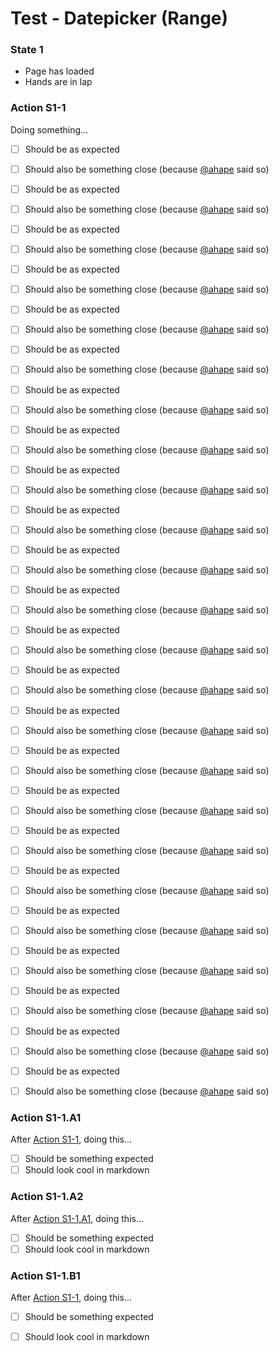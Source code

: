 # Test - Datepicker (Range)

### State 1

- Page has loaded
- Hands are in lap

### Action S1-1

Doing something...

- [ ] Should be as expected
- [ ] Should also be something close (because [@ahape](https://github.com/ahape) said so)
- [ ] Should be as expected
- [ ] Should also be something close (because [@ahape](https://github.com/ahape) said so)
- [ ] Should be as expected
- [ ] Should also be something close (because [@ahape](https://github.com/ahape) said so)
- [ ] Should be as expected
- [ ] Should also be something close (because [@ahape](https://github.com/ahape) said so)
- [ ] Should be as expected
- [ ] Should also be something close (because [@ahape](https://github.com/ahape) said so)
- [ ] Should be as expected
- [ ] Should also be something close (because [@ahape](https://github.com/ahape) said so)
- [ ] Should be as expected
- [ ] Should also be something close (because [@ahape](https://github.com/ahape) said so)
- [ ] Should be as expected
- [ ] Should also be something close (because [@ahape](https://github.com/ahape) said so)
- [ ] Should be as expected
- [ ] Should also be something close (because [@ahape](https://github.com/ahape) said so)
- [ ] Should be as expected
- [ ] Should also be something close (because [@ahape](https://github.com/ahape) said so)
- [ ] Should be as expected
- [ ] Should also be something close (because [@ahape](https://github.com/ahape) said so)
- [ ] Should be as expected
- [ ] Should also be something close (because [@ahape](https://github.com/ahape) said so)
- [ ] Should be as expected
- [ ] Should also be something close (because [@ahape](https://github.com/ahape) said so)
- [ ] Should be as expected
- [ ] Should also be something close (because [@ahape](https://github.com/ahape) said so)
- [ ] Should be as expected
- [ ] Should also be something close (because [@ahape](https://github.com/ahape) said so)
- [ ] Should be as expected
- [ ] Should also be something close (because [@ahape](https://github.com/ahape) said so)
- [ ] Should be as expected
- [ ] Should also be something close (because [@ahape](https://github.com/ahape) said so)
- [ ] Should be as expected
- [ ] Should also be something close (because [@ahape](https://github.com/ahape) said so)
- [ ] Should be as expected
- [ ] Should also be something close (because [@ahape](https://github.com/ahape) said so)
- [ ] Should be as expected
- [ ] Should also be something close (because [@ahape](https://github.com/ahape) said so)
- [ ] Should be as expected
- [ ] Should also be something close (because [@ahape](https://github.com/ahape) said so)
- [ ] Should be as expected
- [ ] Should also be something close (because [@ahape](https://github.com/ahape) said so)
- [ ] Should be as expected
- [ ] Should also be something close (because [@ahape](https://github.com/ahape) said so)
- [ ] Should be as expected
- [ ] Should also be something close (because [@ahape](https://github.com/ahape) said so)


### Action S1-1.A1

After [Action S1-1](#action-s1-1), doing this...

- [ ] Should be something expected
- [ ] Should look cool in markdown

### Action S1-1.A2

After [Action S1-1.A1](#action-s1-1a1), doing this...

- [ ] Should be something expected
- [ ] Should look cool in markdown

### Action S1-1.B1

After [Action S1-1](#action-s1-1), doing this...

- [ ] Should be something expected
- [ ] Should look cool in markdown

